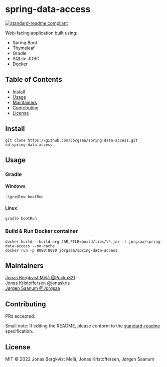 # spring-data-access

[![standard-readme compliant](https://img.shields.io/badge/standard--readme-OK-green.svg?style=flat-square)](https://github.com/RichardLitt/standard-readme)

Web-facing application built using:
- Spring Boot
- Thymeleaf
- Gradle
- SQLite JDBC
- Docker

## Table of Contents

- [Install](#install)
- [Usage](#usage)
- [Maintainers](#maintainers)
- [Contributing](#contributing)
- [License](#license)

## Install

```
git clone https://github.com/Jorgsaa/spring-data-access.git
cd spring-data-access
```

## Usage

### Gradle

#### Windows
```
.\gradlew bootRun
```
#### Linux
```
gradle bootRun
```

### Build & Run Docker container
```
docker build --build-arg JAR_FILE=build/libs/\*.jar -t jorgsaa/spring-data-access --no-cache .
docker run -p 8080:8080 jorgsaa/spring-data-access
```

## Maintainers

[Jonas Bergkvist Melå @Pucko321](https://github.com/Pucko321) \
[Jonas Kristoffersen @jonaskris](https://github.com/jonaskris) \
[Jørgen Saanum @Jorgsaa](https://github.com/Jorgsaa)

## Contributing

PRs accepted.

Small note: If editing the README, please conform to the [standard-readme](https://github.com/RichardLitt/standard-readme) specification.

## License

MIT © 2022 Jonas Bergkvist Melå, Jonas Kristoffersen, Jørgen Saanum
